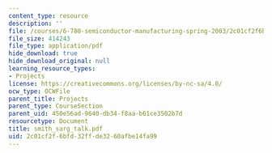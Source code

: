 ```yaml
---
content_type: resource
description: ''
file: /courses/6-780-semiconductor-manufacturing-spring-2003/2c01cf2f6bfd32ffde3260afbe14fa99_smith_sarg_talk.pdf
file_size: 414243
file_type: application/pdf
hide_download: true
hide_download_original: null
learning_resource_types:
- Projects
license: https://creativecommons.org/licenses/by-nc-sa/4.0/
ocw_type: OCWFile
parent_title: Projects
parent_type: CourseSection
parent_uid: 450e56ad-9640-db34-f8aa-b61ce3502b7d
resourcetype: Document
title: smith_sarg_talk.pdf
uid: 2c01cf2f-6bfd-32ff-de32-60afbe14fa99
---
```

